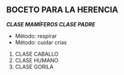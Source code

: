## BOCETO PARA LA HERENCIA

***CLASE MAMÍFEROS    CLASE PADRE***
- Método: respirar
- Método: cuidar crias
1. CLASE CABALLO
2. CLASE HUMANO
3. CLASE GORILA
